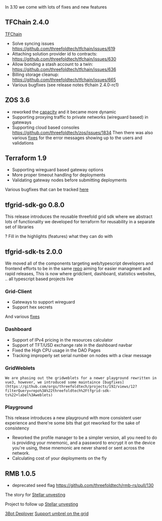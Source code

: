 In 3.10 we come with lots of fixes and new features


## TFChain 2.4.0

[TFChain](https://github.com/threefoldtech/home/issues/1401)
- Solve syncing issues https://github.com/threefoldtech/tfchain/issues/619
- Attaching solution provider id to contracts: https://github.com/threefoldtech/tfchain/issues/630
- Allow bonding a stash account to a twin: https://github.com/threefoldtech/tfchain/issues/636
- Billing storage cleanup: https://github.com/threefoldtech/tfchain/issues/665
- Various bugfixes (see release notes tfchain 2.4.0-rc1)

## ZOS 3.6
- reworked the [capacity](https://github.com/threefoldtech/zos/blob/main/docs/internals/capacity.md) and it became more dynamic
- Supporting proxying traffic to private networks (wireguard based) in gateways
- Supporting cloud based consoles https://github.com/threefoldtech/zos/issues/1834
Then there was also various [fixes](https://github.com/orgs/threefoldtech/projects/192/views/4) for the error messages showing up to the users and validations

## Terraform 1.9

- Supporting wireguard based gateway options
- More proper timeout handling for deployments
- Validating gateway nodes before submitting deployments

Various bugfixes that can be tracked [here](https://github.com/orgs/threefoldtech/projects/192/views/10)

## tfgrid-sdk-go 0.8.0
This release introduces the reusable threefold grid sdk where we abstract lots of functionality we developed for terraform for reusability in a separate set of libraries 


? Fill in the highlights (features) what they can do with



## tfgrid-sdk-ts 2.0.0
We moved all of the components targeting web/typescript developers and frontend efforts to be in the same [repo](https://github.com/threefoldtech/tfgrid-sdk-ts) aiming for easier managment and rapid releases, This is now where gridclient, dashboard, statistics websites, .. all typescript based projects live


### Grid-Client
- Gateways to support wireguard
- Support hex secrets

And various [fixes](https://github.com/orgs/threefoldtech/projects/192/views/12?filterQuery=repo%3A%22threefoldtech%2Ftfgrid-sdk-ts%22+label%3Agrid_client) 


### Dashboard
- Support of IPv4 pricing in the resources calculator
- Support of TFT/USD exchange rate in the dashboard navbar
- Fixed the High CPU usage in the DAO Pages
- Tracking improperly set serial number on nodes with a clear message

### GridWeblets
	We are phasing out the gridweblets for a newer playground rewritten in vue3, however, we introduced some maintaince [bugfixes](https://github.com/orgs/threefoldtech/projects/192/views/12?filterQuery=repo%3A%22threefoldtech%2Ftfgrid-sdk-ts%22+label%3Aweblets)


### Playground

This release introduces a new playground with more consistent user experience and there're some bits that got reworked for the sake of consistency

- Reworked the profile manager to be a simpler version, all you need to do is providing your mnemonic, and a password to encrypt it on the device you're using, these mnemonic are never shared or sent across the network.
- Calculating cost of your deployments on the fly



## RMB 1.0.5
- deprecated seed flag https://github.com/threefoldtech/rmb-rs/pull/130




The story for [Stellar unvesting](https://github.com/threefoldtech/home/issues/1166)

Project to follow up [Stellar unvesting](https://github.com/orgs/threefoldtech/projects/192/views/1)




[3Bot Deployer](https://github.com/threefoldtech/home/issues/1428)
[Support umbrel on the grid](https://github.com/threefoldtech/home/issues/1394)
